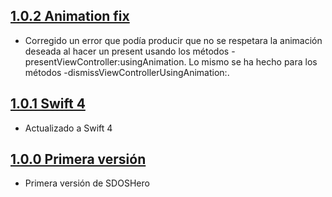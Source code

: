 ## [1.0.2 Animation fix](http://git.sdos.es/ios/SDOSHero/tree/v1.0.2)

- Corregido un error que podía producir que no se respetara la animación deseada al hacer un present usando los métodos -presentViewController:usingAnimation. Lo mismo se ha hecho para los métodos -dismissViewControllerUsingAnimation:.


## [1.0.1 Swift 4](http://git.sdos.es/ios/SDOSHero/tree/v1.0.1)

- Actualizado a Swift 4

## [1.0.0 Primera versión](http://git.sdos.es/ios/SDOSHero/tree/v1.0.0)

- Primera versión de SDOSHero
